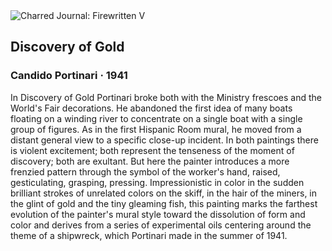 <div class="artwork-of-the-day">
  <div class="container">
    <div class="img-wrapper">
      <img
        src="https://uploads6.wikiart.org/images/candido-portinari/discovery-of-gold.jpg!Large.jpg"
        alt="Charred Journal: Firewritten V" />
    </div>
    <div class="artwork-detail">
      <div class="artwork-origin"> 
        <h2 class="artwork-name">Discovery of Gold</h2>
        <h3 class="artist">
          Candido Portinari
                    ·  1941
        </h3>
      </div>
      <p class="description">
        <span class="artwork-description-text ng-binding" ng-bind-html="viewModel.ArtworkOfTheDay.Description | unsafe">In Discovery of Gold Portinari broke both with the Ministry frescoes and the World's Fair decorations. He abandoned the first idea of many boats floating on a winding river to concentrate on a single boat with a single group of figures. As in the first Hispanic Room mural, he moved from a distant general view to a specific close-up incident. In both paintings there is violent excitement; both represent the tenseness of the moment of discovery; both are exultant. But here the painter introduces a more frenzied pattern through the symbol of the worker's hand, raised, gesticulating, grasping, pressing. Impressionistic in color in the sudden brilliant strokes of unrelated colors on the skiff, in the hair of the miners, in the glint of gold and the tiny gleaming fish, this painting marks the farthest evolution of the painter's mural style toward the dissolution of form and color and derives from a series of experimental oils centering around the theme of a shipwreck, which Portinari made in the summer of 1941.</span>
                        <div class="text-shadow-container" ng-show="showShadow" style=""></div>
      </p>
    </div>
  </div>

</div>
